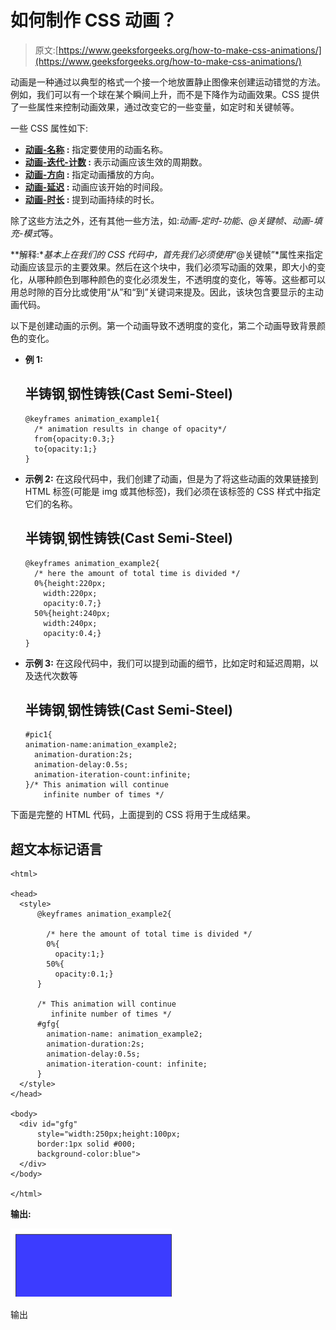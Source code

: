 # 如何制作 CSS 动画？

> 原文:[https://www.geeksforgeeks.org/how-to-make-css-animations/](https://www.geeksforgeeks.org/how-to-make-css-animations/)

动画是一种通过以典型的格式一个接一个地放置静止图像来创建运动错觉的方法。例如，我们可以有一个球在某个瞬间上升，而不是下降作为动画效果。CSS 提供了一些属性来控制动画效果，通过改变它的一些变量，如定时和关键帧等。

一些 CSS 属性如下:

*   **[动画-名称](https://www.geeksforgeeks.org/css-animation-name-property/) :** 指定要使用的动画名称。
*   **[动画-迭代-计数](https://www.geeksforgeeks.org/css-animation-iteration-count-property/) :** 表示动画应该生效的周期数。
*   **[动画-方向](https://www.geeksforgeeks.org/css-animation-direction-property/) :** 指定动画播放的方向。
*   **[动画-延迟](https://www.geeksforgeeks.org/css-animation-delay-property/) :** 动画应该开始的时间段。
*   **[动画-时长](https://www.geeksforgeeks.org/css-animation-duration-property/) :** 提到动画持续的时长。

除了这些方法之外，还有其他一些方法，如:*动画-定时-功能、@关键帧、动画-填充-模式*等。

**解释:**基本上在我们的 CSS 代码中，首先我们必须使用*“@关键帧”*属性来指定动画应该显示的主要效果。然后在这个块中，我们必须写动画的效果，即大小的变化，从哪种颜色到哪种颜色的变化必须发生，不透明度的变化，等等。这些都可以用总时隙的百分比或使用“从”和“到”关键词来提及。因此，该块包含要显示的主动画代码。

以下是创建动画的示例。第一个动画导致不透明度的变化，第二个动画导致背景颜色的变化。

*   **例 1:**

    ## 半铸钢ˌ钢性铸铁(Cast Semi-Steel)

    ```
    @keyframes animation_example1{
      /* animation results in change of opacity*/
      from{opacity:0.3;}
      to{opacity:1;}
    }
    ```

*   **示例 2:** 在这段代码中，我们创建了动画，但是为了将这些动画的效果链接到 HTML 标签(可能是 img 或其他标签)，我们必须在该标签的 CSS 样式中指定它们的名称。

    ## 半铸钢ˌ钢性铸铁(Cast Semi-Steel)

    ```
    @keyframes animation_example2{
      /* here the amount of total time is divided */
      0%{height:220px;
        width:220px;
        opacity:0.7;}
      50%{height:240px;
        width:240px;
        opacity:0.4;}
    }
    ```

*   **示例 3:** 在这段代码中，我们可以提到动画的细节，比如定时和延迟周期，以及迭代次数等

    ## 半铸钢ˌ钢性铸铁(Cast Semi-Steel)

    ```
    #pic1{
    animation-name:animation_example2;
      animation-duration:2s;
      animation-delay:0.5s;
      animation-iteration-count:infinite;
    }/* This animation will continue 
        infinite number of times */
    ```

下面是完整的 HTML 代码，上面提到的 CSS 将用于生成结果。

## 超文本标记语言

```
<html>

<head>
  <style>
      @keyframes animation_example2{

        /* here the amount of total time is divided */
        0%{
          opacity:1;}
        50%{
          opacity:0.1;}
      }

      /* This animation will continue 
         infinite number of times */
      #gfg{
        animation-name: animation_example2;
        animation-duration:2s;
        animation-delay:0.5s;
        animation-iteration-count: infinite;
      }
  </style>
</head>

<body>
  <div id="gfg" 
      style="width:250px;height:100px;
      border:1px solid #000;
      background-color:blue">
  </div>
</body>

</html>
```

**输出:**

![](img/332b87367d81aa59623ed21cc7df327d.png)

输出